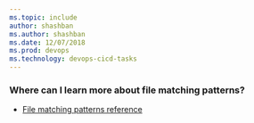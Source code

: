 ```yaml
---
ms.topic: include
author: shashban
ms.author: shashban
ms.date: 12/07/2018
ms.prod: devops
ms.technology: devops-cicd-tasks
---
```


### Where can I learn more about file matching patterns?

* [File matching patterns reference](/azure/devops/pipelines/tasks/file-matching-patterns)
